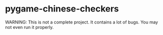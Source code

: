 # pygame-chinese-checkers

WARNING: This is not a complete project. It contains a lot of bugs. You may not even run it properly.
